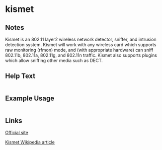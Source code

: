 # kismet

Notes
-------
Kismet is an 802.11 layer2 wireless network detector, sniffer, and intrusion detection system. Kismet will work with any wireless card which supports raw monitoring (rfmon) mode, and (with appropriate hardware) can sniff 802.11b, 802.11a, 802.11g, and 802.11n traffic.
Kismet also supports plugins which allow sniffing other media such as DECT.


Help Text
-------
```
```

Example Usage
-------


```

```

Links
-------
[Official site](https://www.kismetwireless.net/)

[Kismet Wikipedia article](http://en.wikipedia.org/wiki/Kismet_(software))
